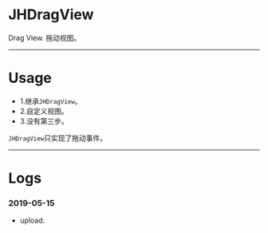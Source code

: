# JHDragView
Drag View. 拖动视图。

---

# Usage
- 1.继承`JHDragView`。
- 2.自定义视图。
- 3.没有第三步。

`JHDragView`只实现了拖动事件。

---

# Logs
### 2019-05-15
- upload.
